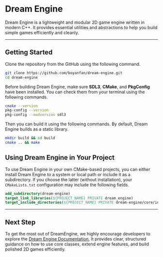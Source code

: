 # Dream Engine

Dream Engine is a lightweight and modular 2D game 
engine written in modern C++. It provides essential 
utilities and abstractions to help you build simple 
games efficiently and cleanly.

---

## Getting Started
Clone the repository from the GitHub using the 
following command.

```bash
git clone https://github.com/boyanfan/dream-engine.git
cd dream-engine
```

Before building Dream Engine, make sure **SDL3**, 
**CMake**, and **PkgConfig** have been installed. 
You can check them from your terminal using the
following commands.

```bash
cmake --version
pkg-config --version
pkg-config --modversion sdl3
```

Then you can build it using the following commands.
By default, Dream Engine builds as a static library.

```bash
mkdir build && cd build
cmake .. && make
```

## Using Dream Engine in Your Project
To use Dream Engine in your own CMake-based 
projects, you can either install Dream Engine 
to a system or local path or include it as a 
subdirectory. If you choose the latter 
(without installation), your `CMakeLists.txt`
configuration may include the following fields.

```cmake
add_subdirectory(dream-engine)
target_link_libraries(${PROJECT_NAME} PRIVATE dream_engine)
target_include_directories(${PROJECT_NAME} PRIVATE dream-engine/core/include)
```

---

## Next Step

To get the most out of DreamEngine, we highly encourage 
developers to explore the [Dream Engine Documentation](docs/README.md),
It provides clear, structured guidance on how to use 
core classes, extend engine features, and build 
polished 2D games efficiently.